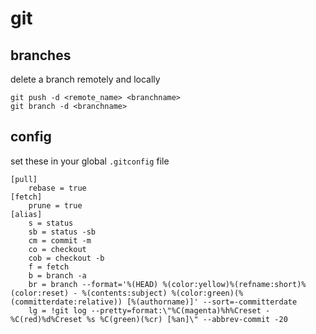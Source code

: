 # git

## branches
delete a branch remotely and locally
```
git push -d <remote_name> <branchname>
git branch -d <branchname>
```


## config
set these in your global `.gitconfig` file
```
[pull]
    rebase = true
[fetch]
    prune = true
[alias]
    s = status
    sb = status -sb
    cm = commit -m
    co = checkout
    cob = checkout -b
    f = fetch
    b = branch -a
    br = branch --format='%(HEAD) %(color:yellow)%(refname:short)%(color:reset) - %(contents:subject) %(color:green)(%(committerdate:relative)) [%(authorname)]' --sort=-committerdate
    lg = !git log --pretty=format:\"%C(magenta)%h%Creset -%C(red)%d%Creset %s %C(green)(%cr) [%an]\" --abbrev-commit -20
```

